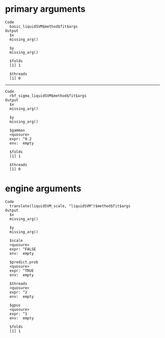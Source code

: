 # primary arguments

    Code
      basic_liquidSVM$method$fit$args
    Output
      $x
      missing_arg()
      
      $y
      missing_arg()
      
      $folds
      [1] 1
      
      $threads
      [1] 0
      

---

    Code
      rbf_sigma_liquidSVM$method$fit$args
    Output
      $x
      missing_arg()
      
      $y
      missing_arg()
      
      $gammas
      <quosure>
      expr: ^0.2
      env:  empty
      
      $folds
      [1] 1
      
      $threads
      [1] 0
      

# engine arguments

    Code
      translate(liquidSVM_scale, "liquidSVM")$method$fit$args
    Output
      $x
      missing_arg()
      
      $y
      missing_arg()
      
      $scale
      <quosure>
      expr: ^FALSE
      env:  empty
      
      $predict.prob
      <quosure>
      expr: ^TRUE
      env:  empty
      
      $threads
      <quosure>
      expr: ^2
      env:  empty
      
      $gpus
      <quosure>
      expr: ^1
      env:  empty
      
      $folds
      [1] 1
      

